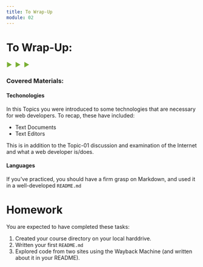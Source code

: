 ```yaml
---
title: To Wrap-Up
module: 02
---
```


# To Wrap-Up:
<span style="color: #79AF33; font-size: medium; font-weight: bold">▶ &nbsp;▶  &nbsp;▶</span>

### Covered Materials:

#### Techonologies
In this Topics you were introduced to some technologies that are necessary for web developers. To recap, these have included:

- Text Documents
- Text Editors

This is in addition to the Topic-01 discussion and examination of the Internet and what a web developer is/does.

#### Languages
If you've practiced, you should have a firm grasp on Markdown, and used it in a well-developed `README.md`

# Homework
You are expected to have completed these tasks:
1. Created your course directory on your local harddrive.
2. Written your first `README.md`
3. Explored code from two sites using the Wayback Machine (and written about it in your README).
